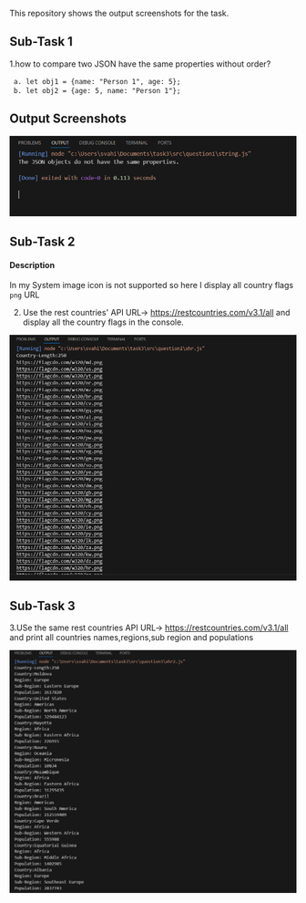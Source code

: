 This repository shows the output screenshots for the task.
 



## Sub-Task 1

1.how to compare two JSON have the same properties without order?
     
     a. let obj1 = {name: "Person 1", age: 5};
     b. let obj2 = {age: 5, name: "Person 1"};

## Output Screenshots

![Output Screenshots](./Assets/question1.string.png)



## Sub-Task 2

#### Description
   In my System image icon is not supported so here I display all country flags `png` URL

2. Use the rest countries' API URL-> https://restcountries.com/v3.1/all and display all the  country flags in the console.



![Output Screenshots](./Assets/question2.flags.png)


## Sub-Task 3

3.USe the same rest countries API URL-> https://restcountries.com/v3.1/all and print all countries names,regions,sub region and populations



![Output Screenshots](./Assets/question3.details.png)





